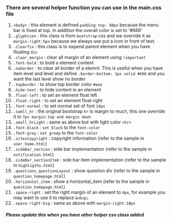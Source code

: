 ### There are several helper function you can use in the main.css file

1. `<body>` : this element is defined `padding-top: 60px` because the menu bar is fixed at top. In addition the overall color is set to '#666'
2. `.glyphicon` : this class is from `bootstrap` css and we override it as `margin-right:5px` because we always use put a icon in front of text.
3. `.clearfix` : this class is to expend parent element when you have floating `div`
4. `.clear_margin` : clear all margin of an element using `!important`
5. `.font-bold` : to bold a element content
6. `.noborder` : to clear all border of a elemnt. This is useful when you have item level and level and define `.border-bottom: 1px solid #666` and you want the last level show no border
7. `.topborder` : to show top border color `#eee`
8. `.hide-text` : to hide content in an element
9. `.float-left` : to set an element float left
10. `.float-right` : to set an element float right
11. `.font-normal` : to set normal set of font `14px`
12. `.samll_hr` : the original bootstrap `hr` is margin to much, this one override it to `7px margin-top and margin down`
13. `.small_hrLight` : same as above but with light color `<hr>`
14. `.font-black` : `set black` to the `font-color`
15. `.font-grey` : `set greep` to the `font-color`
16. `.sitesCopyright` : copyright information (refer to the sample in `user_home.html`)
17. `.sideBar_section` : side bar implementation (refer to the sample in `notification.html`)
18. `.sideBar_sectionItem` : side bar item implementation (refer to the sample in `highligths.html`) 
19. `.questions_questionLayout` : show question div (refer to the sample in `question_homepage.html`)
20. `.horizontal_item` : show a horizontal_item (refer to the sample in `question_homepage.html`)
21. `.space-right` : set the right margin of an element to `4px`, for example you may want to use it to replace `&nbsp;`
22. `.space-right-big` : same as above with `margin-right:10px` 

##### Please update this when you have other helper css class added